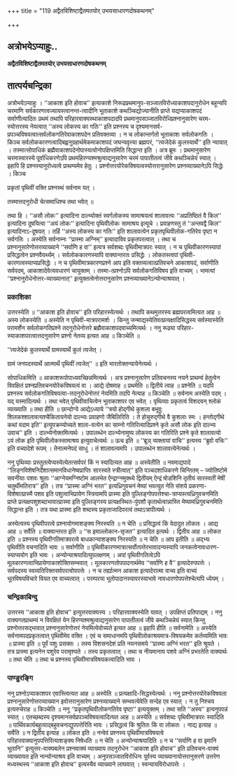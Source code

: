 +++
title = "119 अद्वैतविशिष्टाद्वैतमतयोर् उभयसाधारणदोषकथनम्"

+++


## अत्रोभयेऽप्याहुः..

**अद्वैतविशिष्टाद्वैतमतयोर् उभयसाधारणदोषकथनम्**

## **तात्पर्यचन्द्रिका**

अत्रोभयेऽप्याहुः । ‘‘आकाश इति होवाच’’ इत्याकाशे निरूढप्रथमानुप-सञ्जातविरोध्याकाशपदानुरोधेन बहून्यपि चरमाणि सर्वकारणत्वज्यायस्त्वानन्त-त्वादीनि भूताकाशे कथञ्चिद्योज्यानीति प्राप्ते यद्यप्याकाशपदं सर्वाणीत्यादितः प्रथमं तथापि परिहारवाक्यस्थाकाशपदादपि प्रथमानुपसञ्जातविरोधिप्रश्नानुसारेण चरम-स्योत्तरस्य नेयत्वात् ‘‘अस्य लोकस्य का गतिः’’ इति प्रश्नस्य च दृश्यमानसर्व-प्रपञ्चविषयत्वात्सर्वलोकगतिरेवाकाशपदेन प्रतिवक्तव्या । न च लोकान्तर्गतो भूताकाशः सर्वलोकगतिः । किञ्च सर्वलोककारणत्वादिबह्वनुग्रहार्थमेकमाकाशपदं जघन्यवृत्त्या ब्रह्मपरं, ‘‘त्यजेदेकं कुलस्यार्थे’’ इति न्यायात् । तस्मात्सोपाधिकं ब्रह्मैवाकाशपदेनोपास्यत्वोनोपक्षिप्तमिति सिद्धान्त इति । अत्र ब्रूमः । प्रथमानुसारेण चरमास्वारस्ये पूर्वाधिकरणेऽपि प्रथमहिरण्यश्मश्रुत्वाद्यनुसारेण चरमं पापातीतत्वं जीवे कथञ्चिन्नेयं स्यात् । इहापि हि प्रश्नस्यानुरोध्यत्वे प्राथम्यमेव हेतुः । प्रश्नोत्तरयोरेकविषयत्वस्योत्तरानुसारेण प्रश्नव्याख्यानेऽपि सिद्धेः । किञ्च

प्रकृतां पृथिवीं वक्ति प्रश्नस्थं सर्वनाम यत् ।

तस्मात्तदनुरोधी चेत्समाधिश्च तथा भवेत् ॥

तथा हि । ‘‘असौ लोकः’’ इत्यादिना दाल्भ्योक्तं स्वर्गलोकस्य सामाश्रयत्वं शालावत्यः ‘‘अप्रतिष्ठितं वै किल’’ इत्यादिना दूषयित्वा ‘‘अयं लोकः’’ इत्यादिना पृथिवीलोकः सामाश्रय इत्यूचे । प्रवाहणस्तु तं ‘‘अन्तवद्वै किल’’ इत्यादिनाऽ-दूषयत् । तर्हि ‘‘अस्य लोकस्य का गतिः’’ इति शालावत्येन प्रकृतपृथिवीलोक-गतिरेव पृष्टा न सर्वगतिः । अस्येति सर्वनाम्नः ‘‘प्रास्मा अग्निम्’’ इत्यादाविव प्रकृतपरत्वात् । तथा च प्रश्नानुसारेणोत्तरव्याख्याने ‘‘सर्वाणि ह वा’’ इत्यत्र सर्वशब्दः पृथिवीमात्रपरः स्यात् । न च पृथिवीकारणस्यापां प्रसिद्धत्वेन प्रश्नवैयर्थ्यम् । सर्वलोककारणस्यापि वाक्यान्तरतः प्रसिद्धेः । लोकतस्त्वपां पृथिवी-कारणत्वस्याप्यप्रसिद्धेः । न च पृथिवीमात्रकारणप्रश्ने आप इति वक्तव्यत्वात्प्रतिवचने आकाशपदं, सर्वाणीति सर्वपदम्, आकाशादेवेत्यवधारणं चायुक्तम् । तस्मा-त्प्रश्नोऽपि सर्वलोकगतिविषय इति वाच्यम् । भामत्यां ‘‘प्रश्नानुरोधेनोत्तर-व्याख्यानात्’’ इत्युक्तत्वेनोत्तरानुसारेण प्रश्नव्याख्यानेऽन्योन्याश्रयात् ।

### **प्रकाशिका**

उत्तरस्येति ॥ ‘‘आकाश इति होवाच’’ इति परिहारस्येत्यर्थः । तथापि कथमुत्तरस्य ब्रह्मपरत्वमित्यत आह ॥ अस्य लोकस्येति ॥ अस्येति न पृथिवी-मात्रपरामर्शः । किन्तु जन्माद्यस्येतिवत्प्रत्यक्षादिसिद्धस्य सर्वस्यास्येति परामर्शेन सर्वलोकगतिप्रश्ने तदनुरोधेनोत्तरे ब्रह्मैवाकाशपदवाच्यमित्यर्थः । ननु रूढ्या परिहार-स्याकाशपरत्वात्तदनुसारेण प्रश्नो नेतव्य इत्यत आह ॥ किञ्चेति ॥

‘‘त्यजेदेकं कुलस्यार्थे ग्रामस्यार्थे कुलं त्यजेत् ।

ग्रामं जनपदस्यार्थे आत्मार्थे पृथिवीं त्यजेत्’’ ॥ इति भारतोक्तन्यायेनेत्यर्थः ।

सोपाधिकमिति ॥ आकाशरूपोपाध्यवच्छिन्नमित्यर्थः । अत्र प्रश्नानुसारेण प्रतिवचनस्य नयने प्राथम्यं हेतुत्वेन विवक्षितं प्रश्नप्रतिवचनयोरेकविषयत्वं वा । आद्ये दोषमाह ॥ प्रथमेति ॥ द्वितीये त्वाह ॥ प्रश्नेति ॥ यदपि प्रश्नस्य सर्वलोकगतिविषयत्वा-त्तदनुरोधेनोत्तरं नेयमिति तदपि नेत्याह ॥ किञ्चेति ॥ सर्वनाम अस्येति पदम् । यद् यस्मादित्यर्थः । तथा भवेत् पृथिवीवाचित्वेन भूताकाशपर एव भवेत् । पृथिव्याः प्रकृतत्वं विशदयन् श्लोकं व्याख्याति ॥ तथा हीति ॥ छान्दोग्ये आद्येऽध्याये ‘‘त्रयो होद्गीथे कुशला बभूवुः शिलकश्शालावत्यश्चैकितायनेयो दाल्भ्यः प्रवाहणो जैबिलिरिति । ते होचुरुद्गीथे वै कुशलाः स्मः । हन्तोद्गीथे कथां वदाम इति’’ इत्युपक्रम्योच्यते शाला-वत्येन का साम्नो गतिरित्यादिप्रश्ने कृते असौ लोक इति दाल्भ्य उवाच’’ इति । दाल्भ्येनोक्तमित्यर्थः । उपालब्धेन दाल्भ्येनामुष्य लोकस्य का गतिरिति प्रश्ने कृते शालावत्यो ऽयं लोक इति पृथिवीलोकस्सामाश्रय इत्युवाचेत्यर्थः ॥ ऊच इति ॥ ‘‘ब्रूञ् व्यक्तायां वाचि’’ इत्यस्य ‘‘ब्रुवो वचिः’’ इति वच्यादेशे रूपम् । तेनात्मनेपदं साधु । तं शालावत्यमपि । उपालब्धेन शालावत्येनेत्यर्थः ।

ननु पृथिव्याः प्रस्तुतत्वेप्यस्येत्येतत्सर्वपरं किं न स्यादित्यत आह ॥ अस्येतीति ॥ नवमाद्यपादे ‘‘लिङ्गविशेषनिर्देशात्समानविधानेष्वप्राप्तिः सारस्वते स्त्रीत्वात्’’ इति पञ्चदशाधिकरणे चिन्तितम् – ज्योतिष्टोमे सवनीयाः पशवः श्रुताः ‘‘आग्नेयमग्निष्टोम आलभेत ऐन्द्राग्नमुक्थ्ये द्वितीयम् ऐन्द्रं षोडशिनि तृतीयं सारस्वतीं मेषीं चतुर्थीमतिरात्र’’ इति । तत्र ‘‘प्रास्मा अग्निं भरत’’ इत्यध्रिगुवचनं मेष्यां भवत्युत नेति संशये प्रकरणा-विशेषात्प्रास्मै पशव इति पशुत्वाभिप्रायेण स्त्रियामपि प्रास्मा इति पुल्लिङ्गोपपत्तेश्चा-त्राप्यस्त्यध्रिगुवचनमिति प्राप्ते प्रत्यक्षपशुशब्दाभावात्प्रास्मा इति पुल्लिङ्गस्य प्रत्यक्षस्थित-पुंपशौ कृतार्थत्वान्नास्ति मेष्यामध्रिगुवचनमिति सिद्धान्त इति । तत्र यथा प्रास्मा इति शब्दस्य प्रकृताजादिपरत्वं तथाऽत्रापीत्यर्थः ।

अस्येत्यस्य पृथिवीपरत्वे प्रश्नायोगमाशङ्क्य निरस्यति ॥ न चेति ॥ प्रसिद्धत्वं किं वेदादुत लोकतः । आद्य आह ॥ सर्वेति ॥ वाक्यान्तरत इति ॥ ‘‘स इमाल्लोकान-सृजत’’ इत्यादित इत्यर्थः । द्वितीय आह ॥ लोकत इति ॥ प्रश्नस्य पृथिवीगतिमात्रपरत्वे बाधकान्याशङ्क्य निरस्यति ॥ न चेति ॥ आप इतीति ॥ अद्भ्यः पृथिवीति वचनादिति भावः ॥ सर्वाणीति ॥ पृथिवीकारणमात्रात्सर्वोत्पत्तेरभावादन्यस्यापि जनकत्वेनावधारण-स्याप्ययोग इति भावः । अन्योन्याश्रयादित्युपलक्षणम् । अपां पृथिवीगतित्वेऽपि मूलकारणत्वाभिप्रायेणाकाशोक्तिसम्भवात् । मूलकारणतोपपादनार्थमेव ‘‘सर्वाणि ह वै’’ इत्यादेरुपपत्तेः । सर्वपदस्य स्वव्यतिरिक्तसर्वपरत्वोपपत्तेः । न च तर्ह्यात्मन आकाश इत्यादेरात्मा वाच्य इति वाच्यं भूतविषयविचारे वियत एव वाच्यत्वात् । परम्परया भूतोपादानस्यापरस्याभावे नावधारणोपपत्तेश्चेत्यपि ध्येयम् ।

### **चन्द्रिकाबिन्दु**

उत्तरस्य ‘‘आकाश इति होवाच’’ इत्युत्तरवाक्यस्य । परिहारवाक्यस्येति यावत् । उपक्षिप्तं प्रतिपाद्यम् । ननु वाक्यगतप्राथम्यं न विवक्षितं येन हिरण्यश्मश्रुत्वाद्यनुसारेण पापातीतत्वं जीवे कथञ्चिन्नेयं स्यात् किन्तु प्रश्नोत्तरसद्भावात् प्रश्नानुसारेणोत्तरं नेयमित्येवोच्यते इत्यत आह ॥ इहापि हीति ॥ सर्वनामेति ॥ अस्येति सर्वनामपदप्रकृतत्वात् पृथिवीमेव वक्ति । एवं च समाधानमपि पृथिवीलोकाश्रयमात्र-विषयकमेव कर्तव्यमिति भावः ॥ प्रास्मा इति ॥ पूर्वं पशुः प्रसक्तः । तस्य विशसनदेशं प्रति नयनसमये ‘‘प्रास्मा अग्निं भरत’’ इति श्रूयते । तत्र प्रास्मा इत्यनेन पशुरेव परामृश्यते । तस्य प्रकृतत्वात् । तथा च नीयमानाय पशवे अग्निं प्रभरतेति वाक्यार्थः ॥ तथा चेति ॥ तथा च प्रश्नस्य पृथिवीमात्रविषयकत्वादिति भावः ।

### **पाण्डुरङ्गि**

ननु प्रश्नोऽप्याकाशपर एवास्त्वित्यत आह ॥ अस्येति ॥ प्रत्यक्षादि-सिद्धस्येत्यर्थः । ननु प्रश्नोत्तरयोरेकविषयता प्रश्नानुसारेणोत्तरव्याख्यान इवोत्तरानुसारेण प्रश्नव्याख्याने सम्भवत्येवेति सन्देह एव स्यात् । न तु निश्चय इत्यरुचेराह ॥ किञ्चेति ॥ ननु ‘‘प्रकृतपृथिवीलोकगतिरेव पृष्टा’’ इत्ययुक्तम् । तथा सति ‘‘अस्य’’ इत्यनुपपन्नं स्यात् । एतच्छब्दस्य दृश्यमानसर्वप्रपञ्चविषयत्वादित्यत आह ॥ अस्येति ॥ सर्वशब्दः पृथिवीमात्रपरः स्यादिति ॥ पार्थिवकार्यबहुत्वाद्बहुवचनाद्युपपत्तेरिति भावः । प्रसिद्धत्वं किं श्रुतितः किं वा लोकतः । नाद्य इत्याह ॥ सर्वेति ॥ न द्वितीय इत्याह ॥ लोकत इति ॥ नन्वेवं प्रश्नस्य पृथिवीमात्रविषयत्वे परिहारवाक्यानुपपत्तिरित्याशङ्क्य निषेधति ॥ न चेति ॥ अन्योन्याश्रयादिति ॥ न च ‘‘सर्वाणि ह वा इमानि भूतानि’’ इत्युत्तर-वाक्यबलेन प्रश्नवाक्यं व्याख्याय तदनुरोधेन ‘‘आकाश इति होवाच’’ इति प्रतिवचन-वाक्यं व्याख्यायत इति नान्योन्याश्रय इति वाच्यम् । अनुपसञ्जातविरोधिनः पूर्वस्य व्याख्यानायोत्तरानुसरणे उत्तरेण मध्यस्थस्य ‘‘आकाश इति होवाच’’ इत्यस्यैव व्याख्याने लाघवात् । स्वन्यायविरोधापत्तेः ।

